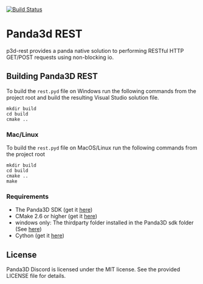 [![Build Status](https://travis-ci.com/NxtStudios/p3d-rest.svg?branch=master)](https://travis-ci.com/NxtStudios/p3d-rest)

Panda3d REST
============
p3d-rest provides a panda native solution to performing RESTful HTTP GET/POST requests using non-blocking io.

## Building Panda3D REST
To build the ``rest.pyd`` file on Windows run the following commands from the
project root and build the resulting Visual Studio solution file.
```
mkdir build
cd build
cmake ..
```

### Mac/Linux
To build the ``rest.pyd`` file on MacOS/Linux run the following commands from the project root

```
mkdir build
cd build
cmake ..
make
```

### Requirements

- The Panda3D SDK (get it <a href="http://www.panda3d.org/download.php?sdk">here</a>)
- CMake 2.6 or higher (get it <a href="https://cmake.org/download/">here</a>)
- windows only: The thirdparty folder installed in the Panda3D sdk folder (See <a href="https://www.panda3d.org/forums/viewtopic.php?f=9&t=18775">here</a>)
- Cython (get it <a href="https://cython.org/">here</a>)

## License
Panda3D Discord is licensed under the MIT license. See the provided LICENSE file for details.
